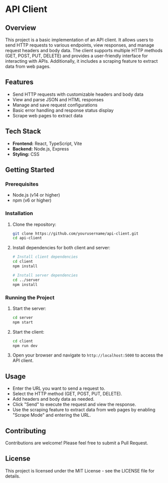 # API Client

## Overview
This project is a basic implementation of an API client. It allows users to send HTTP requests to various endpoints, view responses, and manage request headers and body data. The client supports multiple HTTP methods (GET, POST, PUT, DELETE) and provides a user-friendly interface for interacting with APIs. Additionally, it includes a scraping feature to extract data from web pages.

## Features
- Send HTTP requests with customizable headers and body data
- View and parse JSON and HTML responses
- Manage and save request configurations
- Basic error handling and response status display
- Scrape web pages to extract data

## Tech Stack
- **Frontend:** React, TypeScript, Vite
- **Backend:** Node.js, Express
- **Styling:** CSS

## Getting Started

### Prerequisites
- Node.js (v14 or higher)
- npm (v6 or higher)

### Installation
1. Clone the repository:
   ```bash
   git clone https://github.com/yourusername/api-client.git
   cd api-client
   ```

2. Install dependencies for both client and server:
   ```bash
   # Install client dependencies
   cd client
   npm install

   # Install server dependencies
   cd ../server
   npm install
   ```

### Running the Project
1. Start the server:
   ```bash
   cd server
   npm start
   ```

2. Start the client:
   ```bash
   cd client
   npm run dev
   ```

3. Open your browser and navigate to `http://localhost:5000` to access the API client.

## Usage
- Enter the URL you want to send a request to.
- Select the HTTP method (GET, POST, PUT, DELETE).
- Add headers and body data as needed.
- Click "Send" to execute the request and view the response.
- Use the scraping feature to extract data from web pages by enabling "Scrape Mode" and entering the URL.

## Contributing
Contributions are welcome! Please feel free to submit a Pull Request.

## License
This project is licensed under the MIT License - see the LICENSE file for details. 